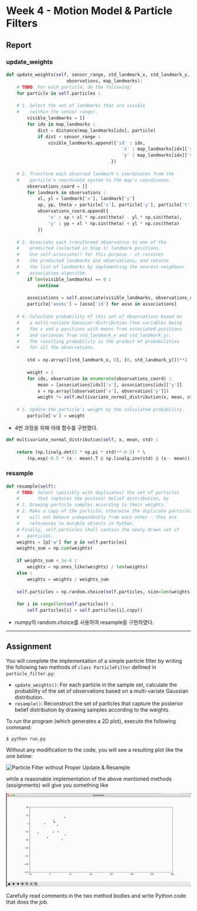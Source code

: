 # Week 4 - Motion Model & Particle Filters

## Report

### update_weights

```python
def update_weights(self, sensor_range, std_landmark_x, std_landmark_y,
                       observations, map_landmarks):
    # TODO: For each particle, do the following:
    for particle in self.particles :

    # 1. Select the set of landmarks that are visible
    #    (within the sensor range).
        visible_landmarks = []
        for idx in map_landmarks : 
            dist = distance(map_landmarks[idx], particle)
            if dist < sensor_range : 
                visible_landmarks.append({'id' : idx,
                                            'x' : map_landmarks[idx]['x'],
                                            'y' : map_landmarks[idx]['y']
                                        })

    # 2. Transform each observed landmark's coordinates from the
    #    particle's coordinate system to the map's coordinates.
        observations_coord = []
        for landmark in observations :
            xl, yl = landmark['x'], landmark['y']
            xp, yp, theta = particle['x'], particle['y'], particle['t']
            observations_coord.append({
                'x' : xp + xl * np.cos(theta) - yl * np.sin(theta),
                'y' : yp + xl * np.sin(theta) + yl * np.cos(theta)
            })

    # 3. Associate each transformed observation to one of the
    #    predicted (selected in Step 1) landmark positions.
    #    Use self.associate() for this purpose - it receives
    #    the predicted landmarks and observations; and returns
    #    the list of landmarks by implementing the nearest-neighbour
    #    association algorithm.
        if len(visible_landmarks) == 0 : 
            continue

        associations = self.associate(visible_landmarks, observations_coord)
        particle['assoc'] = [asso['id'] for asso in associations]

    # 4. Calculate probability of this set of observations based on
    #    a multi-variate Gaussian distribution (two variables being
    #    the x and y positions with means from associated positions
    #    and variances from std_landmark_x and std_landmark_y).
    #    The resulting probability is the product of probabilities
    #    for all the observations.

        std = np.array([[std_landmark_x, 0], [0, std_landmark_y]])**2

        weight = 1
        for idx, observation in enumerate(observations_coord) :
            mean = [associations[idx]['x'], associations[idx]['y']]
            x = np.array([observation['x'], observation['y']])
            weight *= self.multivariate_normal_distribution(x, mean, std)
        
    # 5. Update the particle's weight by the calculated probability.
        particle['w'] = weight
```
- 4번 과정을 위해 아래 함수를 구현했다.
```python
def multivariate_normal_distribution(self, x, mean, std) :
    
    return (np.linalg.det(2 * np.pi * std)**-0.5) * \ 
        (np.exp(-0.5 * (x - mean).T @ np.linalg.inv(std) @ (x - mean)))
```

### resample

```python
def resample(self):
    # TODO: Select (possibly with duplicates) the set of particles
    #       that captures the posteior belief distribution, by
    # 1. Drawing particle samples according to their weights.
    # 2. Make a copy of the particle; otherwise the duplicate particles
    #    will not behave independently from each other - they are
    #    references to mutable objects in Python.
    # Finally, self.particles shall contain the newly drawn set of
    #   particles.
    weights = [p['w'] for p in self.particles]
    weights_sum = np.sum(weights)

    if weights_sum < 1e-8 :
        weights = np.ones_like(weights) / len(weights)
    else : 
        weights = weights / weights_sum

    self.particles = np.random.choice(self.particles, size=len(weights), p=weights)
    
    for i in range(len(self.particles)) :
        self.particles[i] = self.particles[i].copy()
```
- numpy의 random.choice를 사용하여 resample을 구현하였다. 

---

[//]: # (Image References)
[empty-update]: ./empty-update.gif
[example]: ./example.gif

## Assignment

You will complete the implementation of a simple particle filter by writing the following two methods of `class ParticleFilter` defined in `particle_filter.py`:

* `update_weights()`: For each particle in the sample set, calculate the probability of the set of observations based on a multi-variate Gaussian distribution.
* `resample()`: Reconstruct the set of particles that capture the posterior belief distribution by drawing samples according to the weights.

To run the program (which generates a 2D plot), execute the following command:

```
$ python run.py
```

Without any modification to the code, you will see a resulting plot like the one below:

![Particle Filter without Proper Update & Resample][empty-update]

while a reasonable implementation of the above mentioned methods (assignments) will give you something like

![Particle Filter Example][example]

Carefully read comments in the two method bodies and write Python code that does the job.
